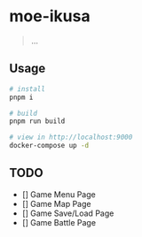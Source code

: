 # moe-ikusa

> ...

## Usage

```bash
# install
pnpm i

# build
pnpm run build

# view in http://localhost:9000
docker-compose up -d
```

## TODO

- [] Game Menu Page
- [] Game Map Page
- [] Game Save/Load Page
- [] Game Battle Page
